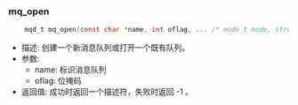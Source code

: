 
### mq_open

```c
    mqd_t mq_open(const char *name, int oflag, ... /* mode_t mode, struct mq_attr *attr */)
```
- 描述: 创建一个新消息队列或打开一个既有队列。
- 参数: 
  - name: 标识消息队列
  - oflag: 位掩码
- 返回值: 成功时返回一个描述符，失败时返回 -1 。

